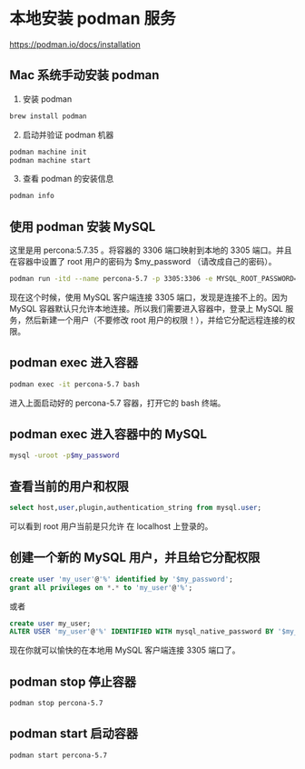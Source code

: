 # 本地安装 podman 服务

https://podman.io/docs/installation


## Mac 系统手动安装 podman
1. 安装 podman
```bash
brew install podman
```

2. 启动并验证 podman 机器
```bash
podman machine init
podman machine start
```

3. 查看 podman 的安装信息
```bash
podman info
```

## 使用 podman 安装 MySQL
这里是用 percona:5.7.35 。将容器的 3306 端口映射到本地的 3305 端口。并且在容器中设置了 root 用户的密码为 $my_password （请改成自己的密码）。
```bash
podman run -itd --name percona-5.7 -p 3305:3306 -e MYSQL_ROOT_PASSWORD=$my_password percona:5.7.35
```

现在这个时候，使用 MySQL 客户端连接 3305 端口，发现是连接不上的。因为MySQL 容器默认只允许本地连接。所以我们需要进入容器中，登录上 MySQL 服务，然后新建一个用户（不要修改 root 用户的权限！），并给它分配远程连接的权限。

## podman exec 进入容器
```bash
podman exec -it percona-5.7 bash
```
进入上面启动好的 percona-5.7 容器，打开它的 bash 终端。

## podman exec 进入容器中的 MySQL
```bash
mysql -uroot -p$my_password
```

## 查看当前的用户和权限
```sql
select host,user,plugin,authentication_string from mysql.user;
```
可以看到 root 用户当前是只允许 在 localhost 上登录的。

## 创建一个新的 MySQL 用户，并且给它分配权限
```sql
create user 'my_user'@'%' identified by '$my_password';
grant all privileges on *.* to 'my_user'@'%';
```
或者
```sql
create user my_user;
ALTER USER 'my_user'@'%' IDENTIFIED WITH mysql_native_password BY '$my_password'
```

现在你就可以愉快的在本地用 MySQL 客户端连接 3305 端口了。



## podman stop 停止容器
```bash
podman stop percona-5.7
```

## podman start 启动容器
```bash
podman start percona-5.7
```




